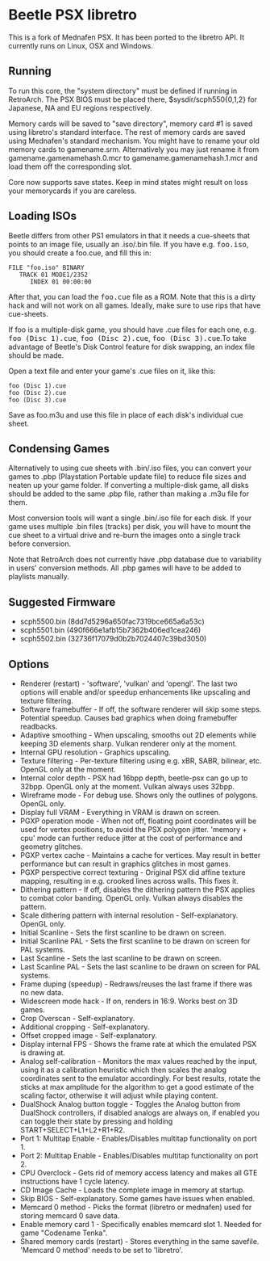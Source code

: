 # Beetle PSX libretro

This is a fork of Mednafen PSX. It has been ported to the libretro API.
It currently runs on Linux, OSX and Windows.

## Running

To run this core, the "system directory" must be defined if running in RetroArch.
The PSX BIOS must be placed there, $sysdir/scph550{0,1,2} for Japanese, NA and EU regions respectively.

Memory cards will be saved to "save directory", memory card #1 is saved using libretro's standard interface. The rest of memory cards are saved using Mednafen's standard mechanism. You might have to rename your old 
memory cards to gamename.srm. Alternatively you may just rename it from gamename.gamenamehash.0.mcr to gamename.gamenamehash.1.mcr and load them off the corresponding slot.

Core now supports save states. Keep in mind states might result on loss your memorycards if you are careless.

## Loading ISOs

Beetle differs from other PS1 emulators in that it needs a cue-sheets that points to an image file, usually an .iso/.bin file.
If you have e.g. <tt>foo.iso</tt>, you should create a foo.cue, and fill this in:

    FILE "foo.iso" BINARY
       TRACK 01 MODE1/2352
          INDEX 01 00:00:00

After that, you can load the <tt>foo.cue</tt> file as a ROM.
Note that this is a dirty hack and will not work on all games.
Ideally, make sure to use rips that have cue-sheets.

If foo is a multiple-disk game, you should have .cue files for each one, e.g. <tt>foo (Disc 1).cue</tt>, <tt>foo (Disc 2).cue</tt>, <tt>foo (Disc 3).cue</tt>.To take advantage of Beetle's Disk Control feature for disk swapping, an index file should be made.

Open a text file and enter your game's .cue files on it, like this:

    foo (Disc 1).cue
    foo (Disc 2).cue
    foo (Disc 3).cue

Save as foo.m3u and use this file in place of each disk's individual cue sheet.

## Condensing Games

Alternatively to using cue sheets with .bin/.iso files, you can convert your games to .pbp (Playstation Portable update file) to reduce file sizes and neaten up your game folder. If converting a multiple-disk game, all disks should be added to the same .pbp file, rather than making a .m3u file for them.

Most conversion tools will want a single .bin/.iso file for each disk. If your game uses multiple .bin files (tracks) per disk, you will have to mount the cue sheet to a virtual drive and re-burn the images onto a single track before conversion.

Note that RetroArch does not currently have .pbp database due to variability in users' conversion methods. All .pbp games will have to be added to playlists manually.

## Suggested Firmware

- scph5500.bin (8dd7d5296a650fac7319bce665a6a53c)
- scph5501.bin (490f666e1afb15b7362b406ed1cea246)
- scph5502.bin (32736f17079d0b2b7024407c39bd3050)

## Options

* Renderer (restart) - 'software', 'vulkan' and 'opengl'. The last two options will enable and/or speedup enhancements like upscaling and texture filtering.
* Software framebuffer - If off, the software renderer will skip some steps. Potential speedup. Causes bad graphics when doing framebuffer readbacks.
* Adaptive smoothing - When upscaling, smooths out 2D elements while keeping 3D elements sharp. Vulkan renderer only at the moment.
* Internal GPU resolution - Graphics upscaling.
* Texture filtering - Per-texture filtering using e.g. xBR, SABR, bilinear, etc. OpenGL only at the moment.
* Internal color depth - PSX had 16bpp depth, beetle-psx can go up to 32bpp. OpenGL only at the moment. Vulkan always uses 32bpp.
* Wireframe mode - For debug use. Shows only the outlines of polygons. OpenGL only.
* Display full VRAM - Everything in VRAM is drawn on screen.
* PGXP operation mode - When not off, floating point coordinates will be used for vertex positions, to avoid the PSX polygon jitter. 'memory + cpu' mode can further reduce jitter at the cost of performance and geometry glitches.
* PGXP vertex cache - Maintains a cache for vertices. May result in better performance but can result in graphics glitches in most games.
* PGXP perspective correct texturing - Original PSX did affine texture mapping, resulting in e.g. crooked lines across walls. This fixes it.
* Dithering pattern - If off, disables the dithering pattern the PSX applies to combat color banding. OpenGL only. Vulkan always disables the pattern.
* Scale dithering pattern with internal resolution - Self-explanatory. OpenGL only.
* Initial Scanline - Sets the first scanline to be drawn on screen.
* Initial Scanline PAL - Sets the first scanline to be drawn on screen for PAL systems.
* Last Scanline - Sets the last scanline to be drawn on screen.
* Last Scanline PAL - Sets the last scanline to be drawn on screen for PAL systems.
* Frame duping (speedup) - Redraws/reuses the last frame if there was no new data.
* Widescreen mode hack - If on, renders in 16:9. Works best on 3D games.
* Crop Overscan - Self-explanatory.
* Additional cropping - Self-explanatory.
* Offset cropped image - Self-explanatory.
* Display internal FPS - Shows the frame rate at which the emulated PSX is drawing at.
* Analog self-calibration - Monitors the max values reached by the input, using it as a calibration heuristic which then scales the analog coordinates sent to the emulator accordingly.
For best results, rotate the sticks at max amplitude for the algorithm to get a good estimate of the scaling factor, otherwise it will adjust while playing content.
* DualShock Analog button toggle - Toggles the Analog button from DualShock controllers, if disabled analogs are always on, if enabled you can toggle their state by pressing and holding START+SELECT+L1+L2+R1+R2.
* Port 1: Multitap Enable - Enables/Disables multitap functionality on port 1.
* Port 2: Multitap Enable - Enables/Disables multitap functionality on port 2.
* CPU Overclock - Gets rid of memory access latency and makes all GTE instructions have 1 cycle latency.
* CD Image Cache - Loads the complete image in memory at startup.
* Skip BIOS - Self-explanatory. Some games have issues when enabled.
* Memcard 0 method - Picks the format (libretro or mednafen) used for storing memcard 0 save data.
* Enable memory card 1 - Specifically enables memcard slot 1. Needed for game "Codename Tenka".
* Shared memory cards (restart) - Stores everything in the same savefile. 'Memcard 0 method' needs to be set to 'libretro'.
